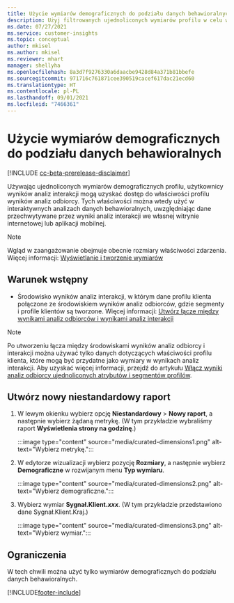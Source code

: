 ```yaml
---
title: Użycie wymiarów demograficznych do podziału danych behawioralnych (filtrowanych wymiarów)
description: Użyj filtrowanych ujednoliconych wymiarów profilu w celu włączania właściwości profilu klienta wyników analiz odbiorców.
ms.date: 07/27/2021
ms.service: customer-insights
ms.topic: conceptual
author: mkisel
ms.author: mkisel
ms.reviewer: mhart
manager: shellyha
ms.openlocfilehash: 8a3d7f9276330a6daacbe9428d84a371b81bbefe
ms.sourcegitcommit: 971716c761871cee390519cacef617dac21ecd60
ms.translationtype: HT
ms.contentlocale: pl-PL
ms.lasthandoff: 09/01/2021
ms.locfileid: "7466361"
---
```

# <a name="use-demographic-dimensions-for-splitting-behavioral-data"></a>Użycie wymiarów demograficznych do podziału danych behawioralnych

[!INCLUDE [cc-beta-prerelease-disclaimer](includes/cc-beta-prerelease-disclaimer.md)]

Używając ujednoliconych wymiarów demograficznych profilu, użytkownicy wyników analiz interakcji mogą uzyskać dostęp do właściwości profilu wyników analiz odbiorcy. Tych właściwości można wtedy użyć w interaktywnych analizach danych behawioralnych, uwzględniając dane przechwytywane przez wyniki analiz interakcji we własnej witrynie internetowej lub aplikacji mobilnej.

>[!NOTE]
> Wgląd w zaangażowanie obejmuje obecnie rozmiary właściwości zdarzenia. Więcej informacji: [Wyświetlanie i tworzenie wymiarów](dimensions.md)

## <a name="prerequisite"></a>Warunek wstępny

- Środowisko wyników analiz interakcji, w którym dane profilu klienta połączone ze środowiskiem wyników analiz odbiorców, gdzie segmenty i profile klientów są tworzone. Więcej informacji: [Utwórz łącze między wynikami analiz odbiorców i wynikami analiz interakcji](integrate-audience-insights-engagement-insights.md)

> [!NOTE]
> Po utworzeniu łącza między środowiskami wyników analiz odbiorcy i interakcji można używać tylko danych dotyczących właściwości profilu klienta, które mogą być przydatne jako wymiary w wynikach analiz interakcji. Aby uzyskać więcej informacji, przejdź do artykułu [Włącz wyniki analiz odbiorcy ujednoliconych atrybutów i segmentów profilów](integrate-audience-insights-engagement-insights.md#enable-audience-insights-unified-profiles-attributes-and-segments).

## <a name="create-a-new-custom-report"></a>Utwórz nowy niestandardowy raport

1. W lewym okienku wybierz opcję **Niestandardowy** > **Nowy raport**, a następnie wybierz żądaną metrykę. (W tym przykładzie wybraliśmy raport **Wyświetlenia strony na godzinę**.)

    :::image type="content" source="media/curated-dimensions1.png" alt-text="Wybierz metrykę.":::

2. W edytorze wizualizacji wybierz pozycję **Rozmiary**, a następnie wybierz **Demograficzne** w rozwijanym menu **Typ wymiaru**.

    :::image type="content" source="media/curated-dimensions2.png" alt-text="Wybierz demograficzne.":::

3. Wybierz wymiar **Sygnał.Klient.*xxx***. (W tym przykładzie przedstawiono dane Sygnał.Klient.Kraj.)

    :::image type="content" source="media/curated-dimensions3.png" alt-text="Wybierz wymiar.":::
  
## <a name="limitations"></a>Ograniczenia

W tech chwili można użyć tylko wymiarów demograficznych do podziału danych behawioralnych.


[!INCLUDE[footer-include](../includes/footer-banner.md)]
